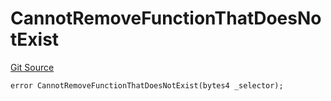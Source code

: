 # CannotRemoveFunctionThatDoesNotExist
[Git Source](https://github.com/thrackle-io/Tron/blob/0f66d21b157a740e3d9acae765069e378935a031/src/economic/ruleProcessor/tagged/TaggedRuleProcessorDiamondLib.sol)


```solidity
error CannotRemoveFunctionThatDoesNotExist(bytes4 _selector);
```

